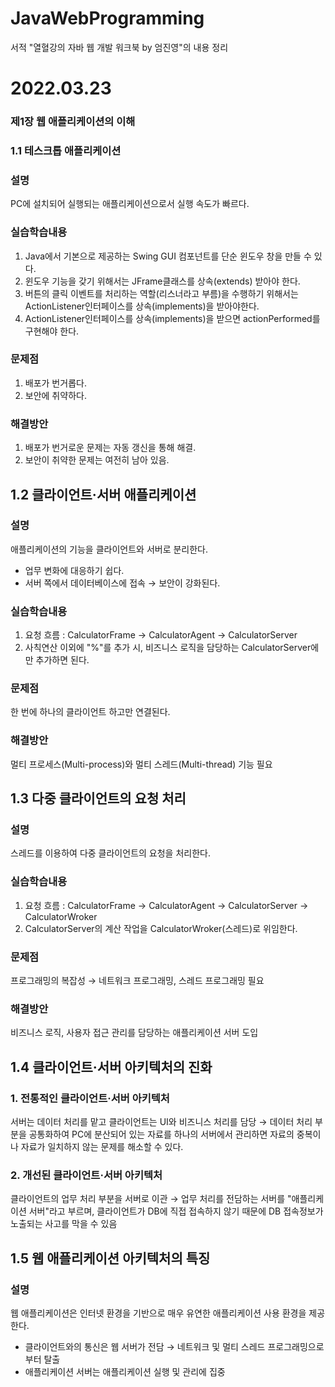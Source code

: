 # JavaWebProgramming
서적 "열혈강의 자바 웹 개발 워크북 by 엄진영"의 내용 정리


# 2022.03.23
### 제1장 웹 애플리케이션의 이해
### 1.1 테스크톱 애플리케이션
### 설명
PC에 설치되어 실행되는 애플리케이션으로서 실행 속도가 빠르다.

### 실습학습내용
1. Java에서 기본으로 제공하는 Swing GUI 컴포넌트를 단순 윈도우 창을 만들 수 있다.
2. 윈도우 기능을 갖기 위해서는 JFrame클래스를 상속(extends) 받아야 한다.
3. 버튼의 클릭 이벤트를 처리하는 역할(리스너라고 부름)을 수행하기 위해서는 ActionListener인터페이스를 상속(implements)을 받아야한다.
4. ActionListener인터페이스를 상속(implements)을 받으면 actionPerformed를 구현해야 한다.

### 문제점
1. 배포가 번거롭다.
2. 보안에 취약하다.

### 해결방안
1. 배포가 번거로운 문제는 자동 갱신을 통해 해결.
2. 보안이 취약한 문제는 여전히 남아 있음.


## 1.2 클라이언트·서버 애플리케이션
### 설명
애플리케이션의 기능을 클라이언트와 서버로 분리한다.
 - 업무 변화에 대응하기 쉽다.
 - 서버 쪽에서 데이터베이스에 접속 → 보안이 강화된다.

### 실습학습내용
1. 요청 흐름 : CalculatorFrame → CalculatorAgent → CalculatorServer
2. 사칙연산 이외에 "%"를 추가 시, 비즈니스 로직을 담당하는 CalculatorServer에만 추가하면 된다.

### 문제점
 한 번에 하나의 클라이언트 하고만 연결된다.

### 해결방안
멀티 프로세스(Multi-process)와 멀티 스레드(Multi-thread) 기능 필요


## 1.3 다중 클라이언트의 요청 처리
### 설명
스레드를 이용하여 다중 클라이언트의 요청을 처리한다.

### 실습학습내용
1. 요청 흐름 : CalculatorFrame → CalculatorAgent → CalculatorServer → CalculatorWroker
2. CalculatorServer의 계산 작업을 CalculatorWroker(스레드)로 위임한다.

### 문제점
프로그래밍의 복잡성 → 네트워크 프로그래밍, 스레드 프로그래밍 필요

### 해결방안
비즈니스 로직, 사용자 접근 관리를 담당하는 애플리케이션 서버 도입

## 1.4 클라이언트·서버 아키텍처의 진화
### 1. 전통적인 클라이언트·서버 아키텍처
서버는 데이터 처리를 맡고 클라이언트는 UI와 비즈니스 처리를 담당
→ 데이터 처리 부분을 공통화하여 PC에 분산되어 있는 자료를 하나의 서버에서 관리하면 자료의 중복이나 자료가 일치하지 않는 문제를 해소할 수 있다.
### 2. 개선된 클라이언트·서버 아키텍처
클라이언트의 업무 처리 부분을 서버로 이관
→ 업무 처리를 전담하는 서버를 "애플리케이션 서버"라고 부르며, 클라이언트가 DB에 직접 접속하지 않기 때문에 DB 접속정보가 노출되는 사고를 막을 수 있음

## 1.5 웹 애플리케이션 아키텍처의 특징
### 설명
웹 애플리케이션은 인터넷 환경을 기반으로 매우 유연한 애플리케이션 사용 환경을 제공한다.
 - 클라이언트와의 통신은 웹 서버가 전담 → 네트워크 및 멀티 스레드 프로그래밍으로부터 탈출
 - 애플리케이션  서버는 애플리케이션 실행 및 관리에 집중
